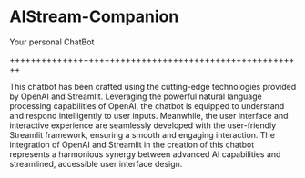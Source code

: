 # AIStream-Companion
Your personal ChatBot

++++++++++++++++++++++++++++++++++++++++++++++++++++++++

This chatbot has been crafted using the cutting-edge technologies provided by OpenAI and Streamlit. Leveraging the powerful natural language processing capabilities of OpenAI, the chatbot is equipped to understand and respond intelligently to user inputs. Meanwhile, the user interface and interactive experience are seamlessly developed with the user-friendly Streamlit framework, ensuring a smooth and engaging interaction. The integration of OpenAI and Streamlit in the creation of this chatbot represents a harmonious synergy between advanced AI capabilities and streamlined, accessible user interface design.
